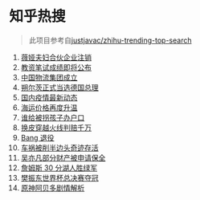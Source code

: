 # 知乎热搜

> 此项目参考自[justjavac/zhihu-trending-top-search](https://github.com/justjavac/zhihu-trending-top-search/blob/main/utils.ts)

<!-- BEGIN -->
  <!-- 最后更新时间:Wed Dec 08 2021 10:12:24 GMT+0000 (Coordinated Universal Time) -->
  1. [薇娅夫妇合伙企业注销](https://www.zhihu.com/search?q=薇娅)
1. [教资笔试成绩即将公布](https://www.zhihu.com/search?q=教资笔试成绩)
1. [中国物流集团成立](https://www.zhihu.com/search?q=中国物流集团)
1. [朔尔茨正式当选德国总理](https://www.zhihu.com/search?q=朔尔茨)
1. [国内疫情最新动态](https://www.zhihu.com/search?q=疫情)
1. [海运价格再度升温](https://www.zhihu.com/search?q=海运)
1. [谁给被拐孩子办户口](https://www.zhihu.com/search?q=被拐孩子)
1. [换皮穿越火线判赔千万](https://www.zhihu.com/search?q=穿越火线)
1. [Bang 退役](https://www.zhihu.com/search?q=Bang)
1. [车祸被削半边头奇迹存活](https://www.zhihu.com/search?q=女子车祸)
1. [吴亦凡部分财产被申请保全](https://www.zhihu.com/search?q=吴亦凡资产)
1. [詹姆斯 30 分湖人胜绿军](https://www.zhihu.com/search?q=湖人)
1. [樊振东世界杯总决赛夺冠](https://www.zhihu.com/search?q=樊振东)
1. [原神阿贝多剧情解析](https://www.zhihu.com/search?q=原神)
  <!-- END -->
